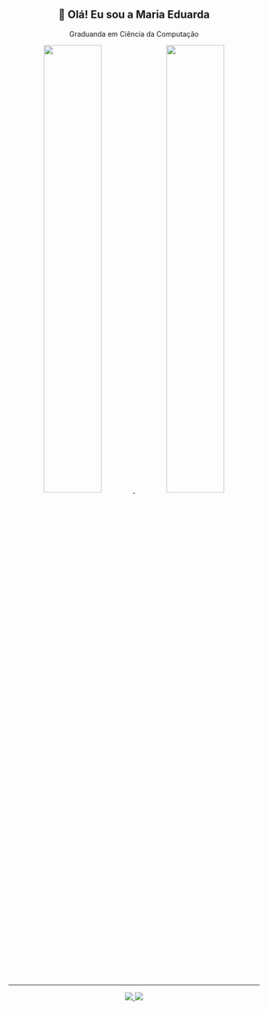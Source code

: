 <h2 align="center">🌟 Olá! Eu sou a Maria Eduarda</h2>
<p align="center">
  Graduanda em Ciência da Computação
</p>

<p align="center">
  <a href="https://github.com/eduardanog">
    <img width="48%" src="https://github-readme-stats-sigma-five.vercel.app/api?username=eduardanog&show_icons=true&theme=dracula&include_all_commits=true&count_private=true"/>
    <img width="48%" src="https://github-readme-stats.vercel.app/api/top-langs/?username=eduardanog&layout=compact&theme=dracula&count_private=true"/>
  </a>
</p>

---

<p align="center">
  <a href="mailto:eduardanogfreitas@gmail.com">
    <img src="https://img.shields.io/badge/-Gmail-D14836?style=for-the-badge&logo=gmail&logoColor=white">
  </a>
  <a href="https://www.linkedin.com/in/maria-eduarda-nogueira-a24238263/" target="_blank">
    <img src="https://img.shields.io/badge/-LinkedIn-0077B5?style=for-the-badge&logo=linkedin&logoColor=white">
  </a>
</p>
